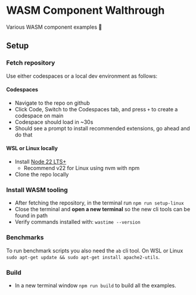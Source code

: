# WASM Component Walthrough

Various WASM component examples 🎉

## Setup

### Fetch repository

Use either codespaces or a local dev environment as follows:

#### Codespaces


  - Navigate to the repo on github
  - Click Code, Switch to the Codespaces tab, and press `+` to create a codespace on main
  - Codespace should load in ~30s
  - Should see a prompt to install recommended extensions, go ahead and do that


#### WSL or Linux locally

- Install [Node 22 LTS+](https://nodejs.org/en/download/)
  - Recommend v22 for Linux using nvm with npm
- Clone the repo locally

### Install WASM tooling

- After fetching the repository, in the terminal run `npm run setup-linux`
- Close the terminal and **open a new terminal** so the new cli tools can be found in path
- Verify commands installed with: `wastime --version`

### Benchmarks

To run benchmark scripts you also need the `ab` cli tool.
On WSL or Linux `sudo apt-get update && sudo apt-get install apache2-utils`.

### Build

- In a new terminal window `npm run build` to build all the examples.
